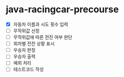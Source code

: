 # java-racingcar-precourse
- [X] 자동차 이름과 시도 횟수 입력
- [ ] 무작위값 선정
- [ ] 무작위값에 따른 전진 여부 판단
- [ ] 회차별 전잔 상황 표시
- [ ] 우승자 판정
- [ ] 우승자 출력
- [ ] 예외 처리
- [ ] 테스트코드 작성